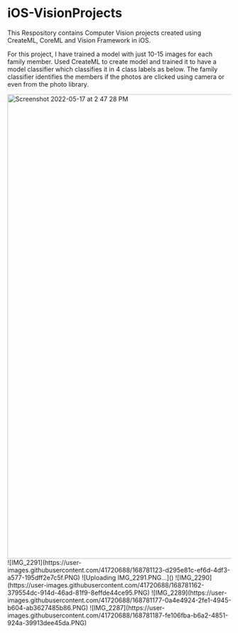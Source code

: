 # iOS-VisionProjects
This Respository contains Computer Vision projects created using CreateML, CoreML and Vision Framework in iOS.

For this project, I have trained a model with just 10-15 images for each family member. Used CreateML to create model and trained it to have a model classifier which classifies it in 4 class labels as below. The family classifier identifies the members if the photos are clicked using camera or even from the photo library.


<img width="1046" alt="Screenshot 2022-05-17 at 2 47 28 PM" src="https://user-images.githubusercontent.com/41720688/168780102-487c7528-d401-4058-83e3-21adde1cd993.png">
![IMG_2291](https://user-images.githubusercontent.com/41720688/168781123-d295e81c-ef6d-4df3-a577-195dff2e7c5f.PNG)
![Uploading IMG_2291.PNG…]()
![IMG_2290](https://user-images.githubusercontent.com/41720688/168781162-379554dc-914d-46ad-81f9-8effde44ce95.PNG)
![IMG_2289](https://user-images.githubusercontent.com/41720688/168781177-0a4e4924-2fe1-4945-b604-ab3627485b86.PNG)
![IMG_2287](https://user-images.githubusercontent.com/41720688/168781187-fe106fba-b6a2-4851-924a-39913dee45da.PNG)

